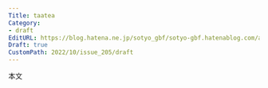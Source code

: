 ```yaml
---
Title: taatea
Category:
- draft
EditURL: https://blog.hatena.ne.jp/sotyo_gbf/sotyo-gbf.hatenablog.com/atom/entry/4207112889923734893
Draft: true
CustomPath: 2022/10/issue_205/draft
---
```


本文
